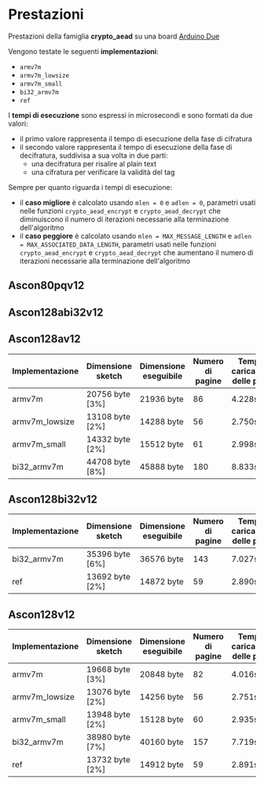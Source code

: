 # Prestazioni

Prestazioni della famiglia **crypto_aead** su una board [Arduino Due](https://docs.arduino.cc/hardware/due)

Vengono testate le seguenti **implementazioni**:
* `armv7m`
* `armv7m_lowsize`
* `armv7m_small`
* `bi32_armv7m`
* `ref`

I **tempi di esecuzione** sono espressi in microsecondi e sono formati da due valori:
* il primo valore rappresenta il tempo di esecuzione della fase di cifratura
* il secondo valore rappresenta il tempo di esecuzione della fase di decifratura, suddivisa a sua volta in due parti:
  * una decifratura per risalire al plain text
  * una cifratura per verificare la validità del tag

Sempre per quanto riguarda i tempi di esecuzione:
* il **caso migliore** è calcolato usando `mlen = 0` e `adlen = 0`, parametri usati nelle funzioni `crypto_aead_encrypt` e `crypto_aead_decrypt` che diminuiscono il numero di iterazioni necessarie alla terminazione dell'algoritmo
* il **caso peggiore** è calcolato usando `mlen = MAX_MESSAGE_LENGTH` e `adlen = MAX_ASSOCIATED_DATA_LENGTH`, parametri usati nelle funzioni `crypto_aead_encrypt` e `crypto_aead_decrypt` che aumentano il numero di iterazioni necessarie alla terminazione dell'algoritmo

## Ascon80pqv12

## Ascon128abi32v12

## Ascon128av12

| Implementazione | Dimensione sketch | Dimensione eseguibile | Numero di pagine | Tempo di caricamento delle pagine | Tempo di esecuzione (migliore) | Tempo di esecuzione (peggiore) |
| --------------- | ----------------- | --------------------- | ---------------- | --------------------------------- | ------------------------------ | ------------------------------ |
| armv7m          | 20756 byte [3%]   | 21936 byte            | 86               | 4.228s                            | 45 e 90                        | 118 e 239                      |
| armv7m_lowsize  | 13108 byte [2%]   | 14288 byte            | 56               | 2.750s                            | 44 e 86                        | 111 e 220                      |
| armv7m_small    | 14332 byte [2%]   | 15512 byte            | 61               | 2.998s                            | 38 e 77                        | 98 e 198                       |
| bi32_armv7m     | 44708 byte [8%]   | 45888 byte            | 180              | 8.833s                            | 39 e 81                        | 105 e 211                      |

## Ascon128bi32v12

| Implementazione | Dimensione sketch | Dimensione eseguibile | Numero di pagine | Tempo di caricamento delle pagine | Tempo di esecuzione (migliore) | Tempo di esecuzione (peggiore) |
| --------------- | ----------------- | --------------------- | ---------------- | --------------------------------- | ------------------------------ | ------------------------------ |
| bi32_armv7m     | 35396 byte [6%]   | 36576 byte            | 143              | 7.027s                            | 35 e 70                        | 108 e 209                      |
| ref             | 13692 byte [2%]   | 14872 byte            | 59               | 2.890s                            | 294 e 592                      | 942 e 1893                     |

## Ascon128v12

| Implementazione | Dimensione sketch | Dimensione eseguibile | Numero di pagine | Tempo di caricamento delle pagine | Tempo di esecuzione (migliore) | Tempo di esecuzione (peggiore) |
| --------------- | ----------------- | --------------------- | ---------------- | --------------------------------- | ------------------------------ | ------------------------------ |
| armv7m          | 19668 byte [3%]   | 20848 byte            | 82               | 4.016s                            | 45 e 90                        | 146 e 294                      |
| armv7m_lowsize  | 13076 byte [2%]   | 14256 byte            | 56               | 2.751s                            | 44 e 85                        | 131 e 259                      |
| armv7m_small    | 13948 byte [2%]   | 15128 byte            | 60               | 2.935s                            | 38 e 77                        | 122 e 245                      |
| bi32_armv7m     | 38980 byte [7%]   | 40160 byte            | 157              | 7.719s                            | 38 e 77                        | 123 e 246                      |
| ref             | 13732 byte [2%]   | 14912 byte            | 59               | 2.891s                            | 143 e 293                      | 448 e 906                      |

